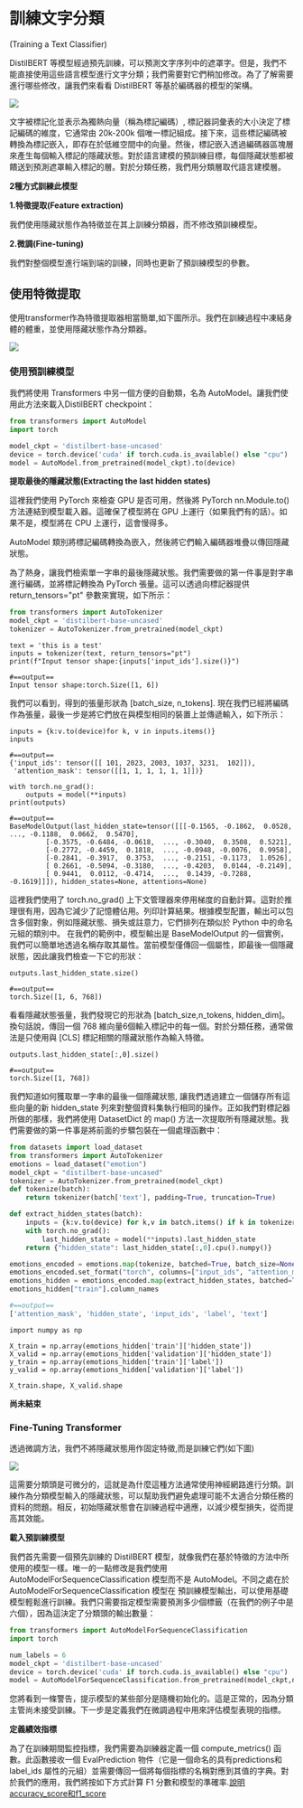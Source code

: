 # 訓練文字分類
(Training a Text Classifier)

DistilBERT 等模型經過預先訓練，可以預測文字序列中的遮罩字。但是，我們不能直接使用這些語言模型進行文字分類；我們需要對它們稍加修改。為了了解需要進行哪些修改，讓我們來看看 DistilBERT 等基於編碼器的模型的架構。

![](./images/pic1.png)

文字被標記化並表示為獨熱向量（稱為標記編碼）, 標記器詞彙表的大小決定了標記編碼的維度，它通常由 20k-200k 個唯一標記組成。接下來，這些標記編碼被轉換為標記嵌入，即存在於低維空間中的向量。然後，標記嵌入透過編碼器區塊層來產生每個輸入標記的隱藏狀態。對於語言建模的預訓練目標，每個隱藏狀態都被饋送到預測遮罩輸入標記的層。對於分類任務，我們用分類層取代語言建模層。

**2種方式訓練此模型**

**1.特徵提取(Feature extraction)**

我們使用隱藏狀態作為特徵並在其上訓練分類器，而不修改預訓練模型。

**2.微調(Fine-tuning)**

我們對整個模型進行端到端的訓練，同時也更新了預訓練模型的參數。

## 使用特微提取
使用transformer作為特徵提取器相當簡單,如下圖所示。我們在訓練過程中凍結身體的體重，並使用隱藏狀態作為分類器。

![](./images/pic2.png)

### 使用預訓練模型
我們將使用 Transformers 中另一個方便的自動類，名為 AutoModel。讓我們使用此方法來載入DistilBERT checkpoint：

```python
from transformers import AutoModel
import torch

model_ckpt = 'distilbert-base-uncased'
device = torch.device('cuda' if torch.cuda.is_available() else "cpu")
model = AutoModel.from_pretrained(model_ckpt).to(device)
```

**提取最後的隱藏狀態(Extracting the last hidden states)**

這裡我們使用 PyTorch 來檢查 GPU 是否可用，然後將 PyTorch nn.Module.to() 方法連結到模型載入器。這確保了模型將在 GPU 上運行（如果我們有的話）。如果不是，模型將在 CPU 上運行，這會慢得多。

AutoModel 類別將標記編碼轉換為嵌入，然後將它們輸入編碼器堆疊以傳回隱藏狀態。

為了熱身，讓我們檢索單一字串的最後隱藏狀態。我們需要做的第一件事是對字串進行編碼，並將標記轉換為 PyTorch 張量。這可以透過向標記器提供 return_tensors="pt" 參數來實現，如下所示：

```python
from transformers import AutoTokenizer
model_ckpt = 'distilbert-base-uncased'
tokenizer = AutoTokenizer.from_pretrained(model_ckpt)
```

```
text = 'this is a test'
inputs = tokenizer(text, return_tensors="pt")
print(f"Input tensor shape:{inputs['input_ids'].size()}")

#==output==
Input tensor shape:torch.Size([1, 6])

```

我們可以看到，得到的張量形狀為 [batch_size, n_tokens]. 現在我們已經將編碼作為張量，最後一步是將它們放在與模型相同的裝置上並傳遞輸入，如下所示：

```
inputs = {k:v.to(device)for k, v in inputs.items()}
inputs

#==output==
{'input_ids': tensor([[ 101, 2023, 2003, 1037, 3231,  102]]),
 'attention_mask': tensor([[1, 1, 1, 1, 1, 1]])}
```

```
with torch.no_grad():
    outputs = model(**inputs)
print(outputs)

#==output==
BaseModelOutput(last_hidden_state=tensor([[[-0.1565, -0.1862,  0.0528,  ..., -0.1188,  0.0662,  0.5470],
         [-0.3575, -0.6484, -0.0618,  ..., -0.3040,  0.3508,  0.5221],
         [-0.2772, -0.4459,  0.1818,  ..., -0.0948, -0.0076,  0.9958],
         [-0.2841, -0.3917,  0.3753,  ..., -0.2151, -0.1173,  1.0526],
         [ 0.2661, -0.5094, -0.3180,  ..., -0.4203,  0.0144, -0.2149],
         [ 0.9441,  0.0112, -0.4714,  ...,  0.1439, -0.7288, -0.1619]]]), hidden_states=None, attentions=None)
```

這裡我們使用了 torch.no_grad() 上下文管理器來停用梯度的自動計算。這對於推理很有用，因為它減少了記憶體佔用。列印計算結果。根據模型配置，輸出可以包含多個對象，例如隱藏狀態、損失或註意力，它們排列在類似於 Python 中的命名元組的類別中。
在我們的範例中，模型輸出是 BaseModelOutput 的一個實例，我們可以簡單地透過名稱存取其屬性。當前模型僅傳回一個屬性，即最後一個隱藏狀態，因此讓我們檢查一下它的形狀：

```
outputs.last_hidden_state.size()

#==output==
torch.Size([1, 6, 768])
```

看看隱藏狀態張量，我們發現它的形狀為 [batch_size,n_tokens, hidden_​​dim]。換句話說，傳回一個 768 維向量6個輸入標記中的每一個。對於分類任務，通常做法是只使用與 [CLS] 標記相關的隱藏狀態作為輸入特徵。

```
outputs.last_hidden_state[:,0].size()

#==output==
torch.Size([1, 768])
```

我們知道如何獲取單一字串的最後一個隱藏狀態, 讓我們透過建立一個儲存所有這些向量的新 hidden_​​state 列來對整個資料集執行相同的操作。正如我們對標記器所做的那樣，我們將使用 DatasetDict 的 map() 方法一次提取所有隱藏狀態。我們需要做的第一件事是將前面的步驟包裝在一個處理函數中：

```python
from datasets import load_dataset
from transformers import AutoTokenizer
emotions = load_dataset("emotion")
model_ckpt = "distilbert-base-uncased"
tokenizer = AutoTokenizer.from_pretrained(model_ckpt)
def tokenize(batch):
    return tokenizer(batch['text'], padding=True, truncation=True)

def extract_hidden_states(batch):
    inputs = {k:v.to(device) for k,v in batch.items() if k in tokenizer.model_input_names}
    with torch.no_grad():
        last_hidden_state = model(**inputs).last_hidden_state
    return {"hidden_state": last_hidden_state[:,0].cpu().numpy()}

emotions_encoded = emotions.map(tokenize, batched=True, batch_size=None)
emotions_encoded.set_format("torch", columns=["input_ids", "attention_mask", "label"])
emotions_hidden = emotions_encoded.map(extract_hidden_states, batched=True)
emotions_hidden["train"].column_names

#==output==
['attention_mask', 'hidden_state', 'input_ids', 'label', 'text']
```

```
import numpy as np

X_train = np.array(emotions_hidden['train']['hidden_state'])
X_valid = np.array(emotions_hidden['validation']['hidden_state'])
y_train = np.array(emotions_hidden['train']['label'])
y_valid = np.array(emotions_hidden['validation']['label'])

X_train.shape, X_valid.shape
```

**尚未結束**

### Fine-Tuning Transformer
透過微調方法，我們不將隱藏狀態用作固定特徵,而是訓練它們(如下圖)

![](./images/pic3.png)

這需要分類頭是可微分的，這就是為什麼這種方法通常使用神經網路進行分類。訓練作為分類模型輸入的隱藏狀態，可以幫助我們避免處理可能不太適合分類任務的資料的問題。相反，初始隱藏狀態會在訓練過程中適應，以減少模型損失，從而提高其效能。

**載入預訓練模型**

我們首先需要一個預先訓練的 DistilBERT 模型，就像我們在基於特徵的方法中所使用的模型一樣。唯一的一點修改是我們使用 AutoModelForSequenceClassification 模型而不是 AutoModel。不同之處在於AutoModelForSequenceClassification 模型在
預訓練模型輸出，可以使用基礎模型輕鬆進行訓練。我們只需要指定模型需要預測多少個標籤（在我們的例子中是六個），因為這決定了分類頭的輸出數量：

```python
from transformers import AutoModelForSequenceClassification
import torch

num_labels = 6
model_ckpt = 'distilbert-base-uncased'
device = torch.device('cuda' if torch.cuda.is_available() else "cpu")
model = AutoModelForSequenceClassification.from_pretrained(model_ckpt,num_labels=num_labels).to(device)
```

您將看到一條警告，提示模型的某些部分是隨機初始化的。這是正常的，因為分類主管尚未接受訓練。下一步是定義我們在微調過程中用來評估模型表現的指標。

**定義績效指標**

為了在訓練期間監控指標，我們需要為訓練器定義一個 compute_metrics() 函數。此函數接收一個 EvalPrediction 物件（它是一個命名的具有predictions和 label_ids 屬性的元組）並需要傳回一個將每個指標的名稱對應到其值的字典。對於我們的應用，我們將按如下方式計算 F1 分數和模型的準確率.[說明accuracy_score和f1_score](./score.md)

```
```























